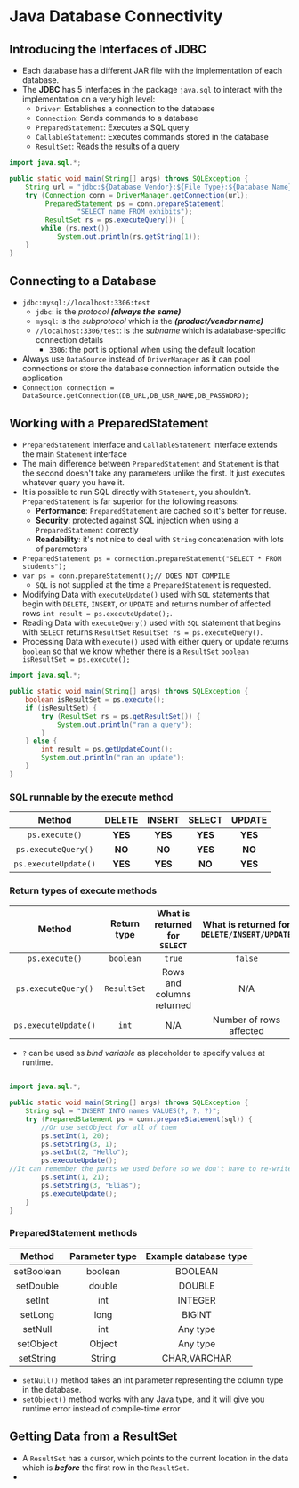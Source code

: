 # Java Database Connectivity

## Introducing the Interfaces of JDBC

* Each database has a different JAR file with the implementation of each database.
* The **JDBC** has 5 interfaces in the package `java.sql` to interact with the implementation on a very high level:
    * `Driver`: Establishes a connection to the database
    * `Connection`: Sends commands to a database
    * `PreparedStatement`: Executes a SQL query
    * `CallableStatement`: Executes commands stored in the database
    * `ResultSet`: Reads the results of a query

```java
import java.sql.*;

public static void main(String[] args) throws SQLException {
    String url = "jdbc:${Database Vendor}:${File Type}:${Database Name}";
    try (Connection conn = DriverManager.getConnection(url);
         PreparedStatement ps = conn.prepareStatement(
                 "SELECT name FROM exhibits");
         ResultSet rs = ps.executeQuery()) {
        while (rs.next())
            System.out.println(rs.getString(1));
    }
}
```

## Connecting to a Database
* `jdbc:mysql://localhost:3306:test`
    * `jdbc`: is the _protocol_ **_(always the same)_**
    * `mysql`: is the _subprotocol_ which is the **_(product/vendor name)_**
    * `//localhost:3306/test`: is the _subname_ which is adatabase-specific connection details
        * `3306`: the port is optional when using the default location
* Always use `DataSource` instead of `DriverManager` as it can pool connections or store the database connection
  information outside the application
* `Connection connection = DataSource.getConnection(DB_URL,DB_USR_NAME,DB_PASSWORD);`

## Working with a PreparedStatement

* `PreparedStatement` interface and `CallableStatement` interface extends the main `Statement` interface
* The main difference between `PreparedStatement` and `Statement` is that the second doesn't take any parameters
  unlike the first. It just executes whatever query you have it.
* It is possible to run SQL directly with `Statement`, you shouldn’t.
  `PreparedStatement` is far superior for the following reasons:
    * **Performance**: `PreparedStatement` are cached so it's better for reuse.
    * **Security**: protected against SQL injection when using a
      `PreparedStatement` correctly
    * **Readability**: it's not nice to deal with `String` concatenation with lots of parameters
* `PreparedStatement ps = connection.prepareStatement("SELECT * FROM students");`
* `var ps = conn.prepareStatement();// DOES NOT COMPILE`
    * `SQL` is not supplied at the time a `PreparedStatement` is requested.
* Modifying Data with `executeUpdate()` used with `SQL` statements that
  begin with `DELETE`, `INSERT`, or `UPDATE` and returns number of affected rows `int result = ps.executeUpdate();`.
* Reading Data with `executeQuery()` used with `SQL` statement that begins with `SELECT` returns
  `ResultSet` `ResultSet rs = ps.executeQuery()`.
* Processing Data with `execute()` used with either query or update returns  `boolean` so that we know whether there is
  a `ResultSet` `boolean isResultSet = ps.execute();`

```java
import java.sql.*;

public static void main(String[] args) throws SQLException {
    boolean isResultSet = ps.execute();
    if (isResultSet) {
        try (ResultSet rs = ps.getResultSet()) {
            System.out.println("ran a query");
        }
    } else {
        int result = ps.getUpdateCount();
        System.out.println("ran an update");
    }
}
```

### SQL runnable by the execute method

|        Method        | DELETE  | INSERT  | SELECT  | UPDATE  |
|:--------------------:|:-------:|:-------:|:-------:|:-------:|
|    `ps.execute()`    | **YES** | **YES** | **YES** | **YES** |
| `ps.executeQuery()`  | **NO**  | **NO**  | **YES** | **NO**  |
| `ps.executeUpdate()` | **YES** | **YES** | **NO**  | **YES** |

### Return types of execute methods

|        Method        | Return type | What is returned for `SELECT` | What is returned for `DELETE/INSERT/UPDATE` |
|:--------------------:|:-----------:|:-----------------------------:|:-------------------------------------------:|
|    `ps.execute()`    |  `boolean`  |            `true`             |                   `false`                   |
| `ps.executeQuery()`  | `ResultSet` |   Rows and columns returned   |                     N/A                     |
| `ps.executeUpdate()` |    `int`    |              N/A              |           Number of rows affected           |

* `?` can be used as _bind variable_ as placeholder to specify values at runtime.

```java

import java.sql.*;

public static void main(String[] args) throws SQLException {
    String sql = "INSERT INTO names VALUES(?, ?, ?)";
    try (PreparedStatement ps = conn.prepareStatement(sql)) {
        //Or use setObject for all of them
        ps.setInt(1, 20);
        ps.setString(3, 1);
        ps.setInt(2, "Hello");
        ps.executeUpdate();
//It can remember the parts we used before so we don't have to re-write them again
        ps.setInt(1, 21);
        ps.setString(3, "Elias");
        ps.executeUpdate();
    }
}
```

### PreparedStatement methods

|   Method   | Parameter type | Example database type |
|:----------:|:--------------:|:---------------------:|
| setBoolean |    boolean     |        BOOLEAN        |
| setDouble  |     double     |        DOUBLE         |
|   setInt   |      int       |        INTEGER        |
|  setLong   |      long      |        BIGINT         |
|  setNull   |      int       |       Any type        |
| setObject  |     Object     |       Any type        |
| setString  |     String     |     CHAR,VARCHAR      |

* `setNull()` method takes an int parameter representing the column type in the database.
* `setObject()` method works with any Java type, and it will give you runtime error instead of compile-time error

## Getting Data from a ResultSet
* A `ResultSet` has a cursor, which points to the current location in the data which is **_before_** the first row 
  in the `ResultSet`.
* 
  
   